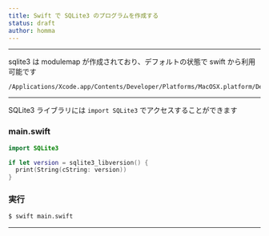 ```yaml
---
title: Swift で SQLite3 のプログラムを作成する
status: draft
author: homma
---
```


--------------------------------------------------------------------------------

sqlite3 は modulemap が作成されており、デフォルトの状態で swift から利用可能です

````
/Applications/Xcode.app/Contents/Developer/Platforms/MacOSX.platform/Developer/SDKs/MacOSX.sdk/usr/include/module.modulemap
````

--------------------------------------------------------------------------------

SQLite3 ライブラリには `import SQLite3` でアクセスすることができます

### main.swift

````swift
import SQLite3

if let version = sqlite3_libversion() {
  print(String(cString: version))
}
````

### 実行

````sh
$ swift main.swift
````

--------------------------------------------------------------------------------
